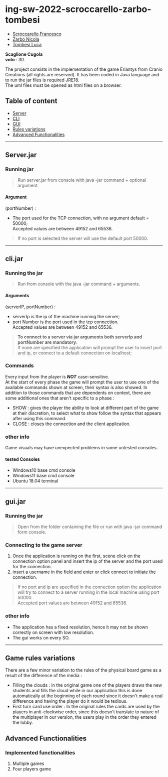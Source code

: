 # ing-sw-2022-scroccarello-zarbo-tombesi

* [Scroccarello Francesco](https://github.com/sinnanzi)
* [Zarbo Nicola](https://github.com/NicolaZarbo)
* [Tombesi Luca](https://github.com/lucatombesi99)


**Scaglione Cugola**   
**voto** : 30.

The project consists in the implementation of the game Eriantys from Cranio Creations (all rights are reserved). It has been coded in Java language and to run the jar files is required JRE18.  
The uml files must be opened as html files on a browser.

## Table of content

- [Server](#serverjar )
- [CLI](#clijar )
- [GUI](#guijar )
- [Rules variations](#game-rules-variations )
- [Advanced Functionalities](#advanced-functionalities)



----------------

## Server.jar 
### Running jar

>Run server.jar from console with java -jar command + optional argument.

#### Argument
(portNumber) : 
* The port used for the TCP connection, with no argument default = 50000;  
Accepted values are between 49152 and 65536.
>If no port is selected the server will use the default port 50000.



---

## cli.jar 

### Running the jar
>Run from console with the java -jar command + arguments.

#### Arguments

(serverIP, portNumber) :
* serverIp is the ip of the machine running the server;
* port Number is the port used in the tcp connection.    
Accepted values are between 49152 and 65536.

> **To connect to a server via jar arguments both serverIp and portNumber are mandatory**.  
If none are specified the application will prompt the user to insert port and ip, or connect to a default connection on localhost;  


### Commands
Every input from the player is _**NOT**_ case-sensitive.  
At the start of every phase the game will prompt the user to use one of the available commands shown at screen, their syntax is also showed.
In addition to those commands that are dependents on context, there are some additional ones that aren't specific to a phase :

* SHOW : gives the player the ability to look at different part of the game at their discretion, to select what to show follow the syntax that appears after using this command.
* CLOSE : closes the connection and the client application.

### other info
Game visuals may have unexpected problems in some untested consoles.

#### tested Consoles
* Windows10 base cmd console
* Windows11 base cmd console
* Ubuntu 18.04 terminal

---

## gui.jar
### Running the jar
>Open from the folder containing the file or run with java -jar command form console.

### Connecting to the game server

1. Once the application is running on the first, scene click on the connection option panel and insert the ip of the server and the port used for the connection. 
2. insert a username in the field and enter or click connect to initiate the connection.  

> If no port and ip are specified in the connection option the application will try to connect to a server running in the local machine using port 50000.  
> Accepted port values are between 49152 and 65536.

### other info

* The application has a fixed resolution, hence it may not be shown correctly on screen with low resolution.
* The gui works on every SO.
  

--------------------

## Game rules variations

There are a few minor variation to the rules of the physical board game as a result of the difference of the media :

* Filling the clouds : in the original game one of the players draws the new students and fills the cloud while in our application this is done automatically at the beginning of each round since it doesn't make a real difference and having the player do it would be tedious.
* First turn card use order : In the original rules the cards are used by the players in anti-clockwise order, since this doesn't translate to nature of the multiplayer in our version, the users play in the order they entered the lobby.

## Advanced Functionalities

### Implemented functionalities

1. Multiple games
2. Four players game
